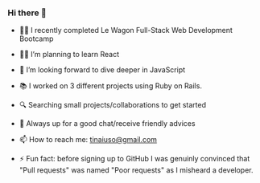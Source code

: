 ### Hi there 👋

- 👩‍💻 I recently completed Le Wagon Full-Stack Web Development Bootcamp
- 👩‍🎓 I’m planning to learn React
- 🤿 I’m looking forward to dive deeper in JavaScript
- 📚 I worked on 3 different projects using Ruby on Rails.
- 🔍 Searching small projects/collaborations to get started
- 💬 Always up for a good chat/receive friendly advices
- 📫 How to reach me: tinaiuso@gmail.com

- ⚡ Fun fact: before signing up to GitHub I was genuinly convinced that "Pull requests" was named "Poor requests" as I misheard a developer.

